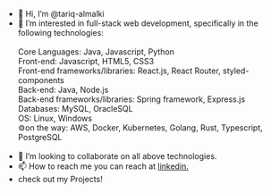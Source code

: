 - 👋 Hi, I’m @tariq-almalki
- 👀 I’m interested in full-stack web development, specifically in the following technologies:<br/><br/>
Core Languages: Java, Javascript, Python<br/>
Front-end: Javascript, HTML5, CSS3<br/>
Front-end frameworks/libraries: React.js, React Router, styled-components<br/>
Back-end: Java, Node.js<br/>
Back-end frameworks/libraries: Spring framework, Express.js<br/>
Databases: MySQL, OracleSQL<br/>
OS: Linux, Windows <br/>
⚙️on the way: AWS, Docker, Kubernetes, Golang, Rust, Typescript, PostgreSQL<br/><br/>
- 💞️ I’m looking to collaborate on all above technologies.<br/>
- 📫 How to reach me you can reach at <a href="https://www.linkedin.com/in/e-tariq-almalki" title="About Me">linkedin.</a><br/>
- check out my Projects!<br/>

<!---
tariq-almalki/tariq-almalki is a ✨ special ✨ repository because its `README.md` (this file) appears on your GitHub profile.
You can click the Preview link to take a look at your changes.
--->
